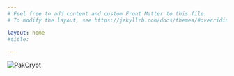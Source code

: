 ```yaml
---
# Feel free to add content and custom Front Matter to this file.
# To modify the layout, see https://jekyllrb.com/docs/themes/#overriding-theme-defaults

layout: home
#title: 

---
```


![PakCrypt](.{{site.baseurl}}/assets/images/landing21.png)






